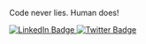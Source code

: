 Code never lies. Human does!

<div id="badges">
  <a href="https://www.linkedin.com/in/rahulgo8u/">
    <img src="https://img.shields.io/badge/LinkedIn-blue?style=for-the-badge&logo=linkedin&logoColor=white" alt="LinkedIn Badge"/>
  </a>
  <a href="https://twitter.com/rahulgo8u">
    <img src="https://img.shields.io/badge/Twitter-blue?style=for-the-badge&logo=twitter&logoColor=white" alt="Twitter Badge"/>
  </a>
</div>
<div>
  <img src="https://komarev.com/ghpvc/?username=rahulgo8u&style=flat-square&color=blue" alt=""/>
</div>
